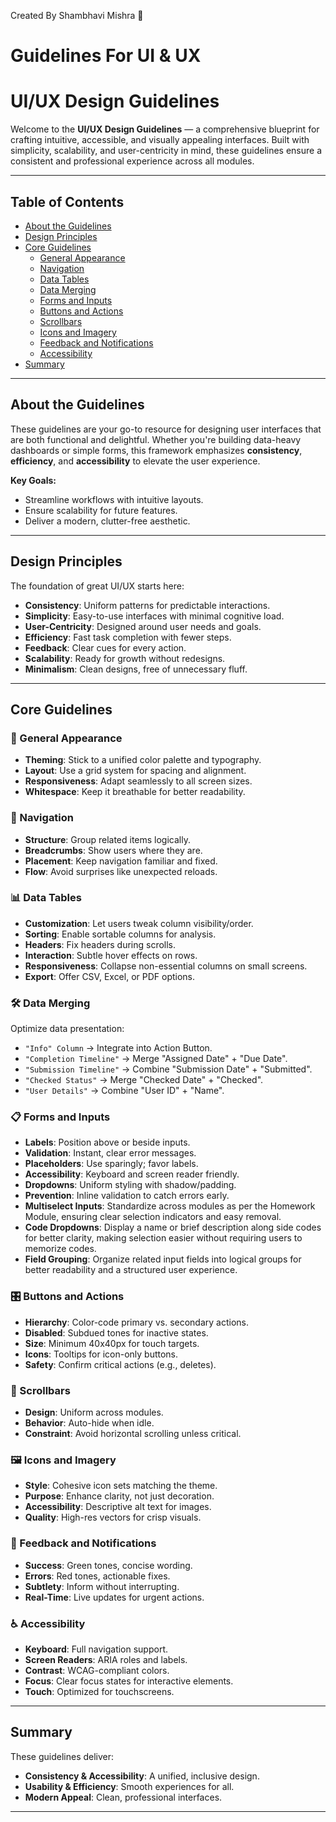 Created By Shambhavi Mishra 👀
# Guidelines For UI & UX 
# UI/UX Design Guidelines


Welcome to the **UI/UX Design Guidelines** — a comprehensive blueprint for crafting intuitive, accessible, and visually appealing interfaces. Built with simplicity, scalability, and user-centricity in mind, these guidelines ensure a consistent and professional experience across all modules.

---

## Table of Contents

- [About the Guidelines](#about-the-guidelines)
- [Design Principles](#design-principles)
- [Core Guidelines](#core-guidelines)
  - [General Appearance](#general-appearance)
  - [Navigation](#navigation)
  - [Data Tables](#data-tables)
  - [Data Merging](#data-merging)
  - [Forms and Inputs](#forms-and-inputs)
  - [Buttons and Actions](#buttons-and-actions)
  - [Scrollbars](#scrollbars)
  - [Icons and Imagery](#icons-and-imagery)
  - [Feedback and Notifications](#feedback-and-notifications)
  - [Accessibility](#accessibility)
- [Summary](#summary)

---

## About the Guidelines

These guidelines are your go-to resource for designing user interfaces that are both functional and delightful. Whether you're building data-heavy dashboards or simple forms, this framework emphasizes **consistency**, **efficiency**, and **accessibility** to elevate the user experience.

**Key Goals:**
- Streamline workflows with intuitive layouts.
- Ensure scalability for future features.
- Deliver a modern, clutter-free aesthetic.

---

## Design Principles

The foundation of great UI/UX starts here:

- **Consistency**: Uniform patterns for predictable interactions.
- **Simplicity**: Easy-to-use interfaces with minimal cognitive load.
- **User-Centricity**: Designed around user needs and goals.
- **Efficiency**: Fast task completion with fewer steps.
- **Feedback**: Clear cues for every action.
- **Scalability**: Ready for growth without redesigns.
- **Minimalism**: Clean designs, free of unnecessary fluff.

---

## Core Guidelines

### 🎨 General Appearance
- **Theming**: Stick to a unified color palette and typography.
- **Layout**: Use a grid system for spacing and alignment.
- **Responsiveness**: Adapt seamlessly to all screen sizes.
- **Whitespace**: Keep it breathable for better readability.

### 🔗 Navigation
- **Structure**: Group related items logically.
- **Breadcrumbs**: Show users where they are.
- **Placement**: Keep navigation familiar and fixed.
- **Flow**: Avoid surprises like unexpected reloads.

### 📊 Data Tables
- **Customization**: Let users tweak column visibility/order.
- **Sorting**: Enable sortable columns for analysis.
- **Headers**: Fix headers during scrolls.
- **Interaction**: Subtle hover effects on rows.
- **Responsiveness**: Collapse non-essential columns on small screens.
- **Export**: Offer CSV, Excel, or PDF options.

### 🛠 Data Merging
Optimize data presentation:
- `"Info" Column` → Integrate into Action Button.
- `"Completion Timeline"` → Merge "Assigned Date" + "Due Date".
- `"Submission Timeline"` → Combine "Submission Date" + "Submitted".
- `"Checked Status"` → Merge "Checked Date" + "Checked".
- `"User Details"` → Combine "User ID" + "Name".

### 📋 Forms and Inputs
- **Labels**: Position above or beside inputs.
- **Validation**: Instant, clear error messages.
- **Placeholders**: Use sparingly; favor labels.
- **Accessibility**: Keyboard and screen reader friendly.
- **Dropdowns**: Uniform styling with shadow/padding.
- **Prevention**: Inline validation to catch errors early.
- **Multiselect Inputs**: Standardize across modules as per the Homework Module, ensuring clear selection indicators and easy removal.
- **Code Dropdowns**: Display a name or brief description along side codes for better clarity, making selection easier without requiring users to memorize codes.
- **Field Grouping**: Organize related input fields into logical groups for better readability and a structured user experience.

### 🎛 Buttons and Actions
- **Hierarchy**: Color-code primary vs. secondary actions.
- **Disabled**: Subdued tones for inactive states.
- **Size**: Minimum 40x40px for touch targets.
- **Icons**: Tooltips for icon-only buttons.
- **Safety**: Confirm critical actions (e.g., deletes).

### 📜 Scrollbars
- **Design**: Uniform across modules.
- **Behavior**: Auto-hide when idle.
- **Constraint**: Avoid horizontal scrolling unless critical.

### 🖼 Icons and Imagery
- **Style**: Cohesive icon sets matching the theme.
- **Purpose**: Enhance clarity, not just decoration.
- **Accessibility**: Descriptive alt text for images.
- **Quality**: High-res vectors for crisp visuals.

### 🔔 Feedback and Notifications
- **Success**: Green tones, concise wording.
- **Errors**: Red tones, actionable fixes.
- **Subtlety**: Inform without interrupting.
- **Real-Time**: Live updates for urgent actions.

### ♿ Accessibility
- **Keyboard**: Full navigation support.
- **Screen Readers**: ARIA roles and labels.
- **Contrast**: WCAG-compliant colors.
- **Focus**: Clear focus states for interactive elements.
- **Touch**: Optimized for touchscreens.

---

## Summary

These guidelines deliver:
- **Consistency & Accessibility**: A unified, inclusive design.
- **Usability & Efficiency**: Smooth experiences for all.
- **Modern Appeal**: Clean, professional interfaces.

---























